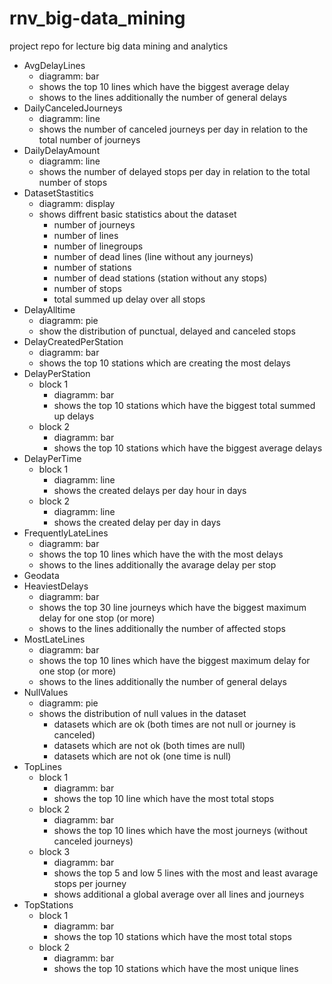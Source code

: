 # rnv_big-data_mining

project repo for lecture big data mining and analytics

-  AvgDelayLines
   -  diagramm: bar
   -  shows the top 10 lines which have the biggest average delay
   -  shows to the lines additionally the number of general delays
-  DailyCanceledJourneys
   -  diagramm: line
   -  shows the number of canceled journeys per day in relation to the total number of journeys
-  DailyDelayAmount
   -  diagramm: line
   -  shows the number of delayed stops per day in relation to the total number of stops
-  DatasetStastitics
   -  diagramm: display
   -  shows diffrent basic statistics about the dataset
      -  number of journeys
      -  number of lines
      -  number of linegroups
      -  number of dead lines (line without any journeys)
      -  number of stations
      -  number of dead stations (station without any stops)
      -  number of stops
      -  total summed up delay over all stops
-  DelayAlltime
   -  diagramm: pie
   -  show the distribution of punctual, delayed and canceled stops
-  DelayCreatedPerStation
   -  diagramm: bar
   -  shows the top 10 stations which are creating the most delays
-  DelayPerStation
   -  block 1
      -  diagramm: bar
      -  shows the top 10 stations which have the biggest total summed up delays
   -  block 2
      -  diagramm: bar
      -  shows the top 10 stations which have the biggest average delays
-  DelayPerTime
   -  block 1
      -  diagramm: line
      -  shows the created delays per day hour in days
   -  block 2
      -  diagramm: line
      -  shows the created delay per day in days
-  FrequentlyLateLines
   -  diagramm: bar
   -  shows the top 10 lines which have the with the most delays
   -  shows to the lines additionally the avarage delay per stop
-  Geodata
-  HeaviestDelays
   -  diagramm: bar
   -  shows the top 30 line journeys which have the biggest maximum delay for one stop (or more)
   -  shows to the lines additionally the number of affected stops
-  MostLateLines
   -  diagramm: bar
   -  shows the top 10 lines which have the biggest maximum delay for one stop (or more)
   -  shows to the lines additionally the number of general delays
-  NullValues
   -  diagramm: pie
   -  shows the distribution of null values in the dataset
      -  datasets which are ok (both times are not null or journey is canceled)
      -  datasets which are not ok (both times are null)
      -  datasets which are not ok (one time is null)
-  TopLines
   -  block 1
      -  diagramm: bar
      -  shows the top 10 line which have the most total stops
   -  block 2
      -  diagramm: bar
      -  shows the top 10 lines which have the most journeys (without canceled journeys)
   -  block 3
      -  diagramm: bar
      -  shows the top 5 and low 5 lines with the most and least avarage stops per journey
      -  shows additional a global average over all lines and journeys
-  TopStations
   -  block 1
      -  diagramm: bar
      -  shows the top 10 stations which have the most total stops
   -  block 2
      -  diagramm: bar
      -  shows the top 10 stations which have the most unique lines
